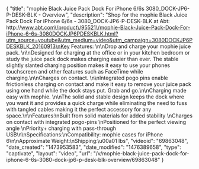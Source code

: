 {
    "title": "mophie Black Juice Pack Dock For iPhone 6\/6s 3080_DOCK-JP6-P-DESK-BLK - Overview",
    "description": "Shop for the mophie Black Juice Pack Dock For iPhone 6\/6s - 3080_DOCK-JP6-P-DESK-BLK at Abt: http:\/\/www.abt.com\/product\/95521\/mophie-Black-Juice-Pack-Dock-For-iPhone-6-6s-3080DOCKJP6PDESKBLK.html?utm_source=youtube&utm_medium=video&utm_campaign=3080DOCKJP6PDESKBLK_20160913\nKey Features: \n\nDrop and charge your mophie juice pack. \n\nDesigned for charging at the office or in your kitchen bedroom or study the juice pack dock makes charging easier than ever. The stable slightly slanted charging position makes it easy to use your phones touchscreen and other features such as FaceTime while charging.\n\nCharges on contact. \n\nIntegrated pogo pins enable frictionless charging on contact and make it easy to remove your juice pack using one hand while the dock stays put. Grab and go.\n\nCharging made easy with mophie. \n\nThe solid and stable design keeps the dock where you want it and provides a quick charge while eliminating the need to fuss with tangled cables making it the perfect accessory for any space.\n\nFeatures:\nBuilt from solid materials for added stability \nCharges on contact with integrated pogo-pins \nPositioned for the perfect viewing angle \nPriority+ charging with pass-through USB\n\nSpecifications:\nCompatibility: mophie cases for iPhone 6\n\nApproximate Weight:\nShipping:\u00a01 lbs",
    "videoid": "69863048",
    "date_created": "1473953583",
    "date_modified": "1476389658",
    "type": "captivate",
    "layout": "video",
    "url": "\/v\/mophie-black-juice-pack-dock-for-iphone-6-6s-3080-dock-jp6-p-desk-blk-overview\/69863048"
}